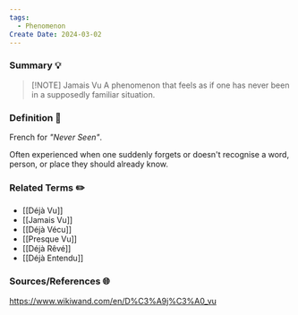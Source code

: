 ```yaml
---
tags:
  - Phenomenon
Create Date: 2024-03-02
---
```

### Summary 💡

> [!NOTE] Jamais Vu
> A phenomenon that feels as if one has never been in a supposedly familiar situation.

### Definition 📖
French for *"Never Seen"*.

Often experienced when one suddenly forgets or doesn't recognise a word, person, or place they should already know.

### Related Terms ✏️
- [[Déjà Vu]]
- [[Jamais Vu]]
- [[Déjà Vécu]]
- [[Presque Vu]]
- [[Déjà Rêvé]]
- [[Déjà Entendu]]

### Sources/References 🌐 
https://www.wikiwand.com/en/D%C3%A9j%C3%A0_vu
